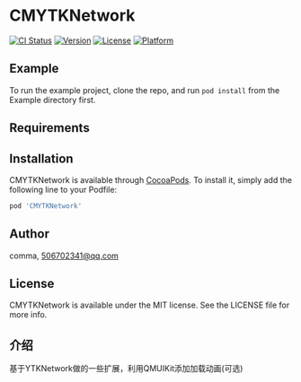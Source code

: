 # CMYTKNetwork

[![CI Status](https://img.shields.io/travis/comma/CMYTKNetwork.svg?style=flat)](https://travis-ci.org/comma/CMYTKNetwork)
[![Version](https://img.shields.io/cocoapods/v/CMYTKNetwork.svg?style=flat)](https://cocoapods.org/pods/CMYTKNetwork)
[![License](https://img.shields.io/cocoapods/l/CMYTKNetwork.svg?style=flat)](https://cocoapods.org/pods/CMYTKNetwork)
[![Platform](https://img.shields.io/cocoapods/p/CMYTKNetwork.svg?style=flat)](https://cocoapods.org/pods/CMYTKNetwork)

## Example

To run the example project, clone the repo, and run `pod install` from the Example directory first.

## Requirements

## Installation

CMYTKNetwork is available through [CocoaPods](https://cocoapods.org). To install
it, simply add the following line to your Podfile:

```ruby
pod 'CMYTKNetwork'
```

## Author

comma, 506702341@qq.com

## License

CMYTKNetwork is available under the MIT license. See the LICENSE file for more info.

## 介绍

基于YTKNetwork做的一些扩展，利用QMUIKit添加加载动画(可选)
